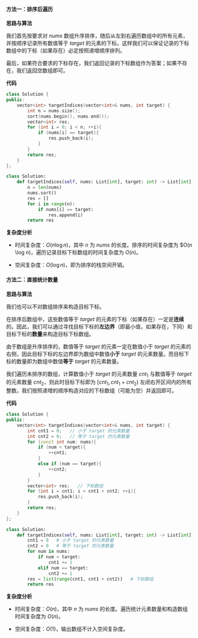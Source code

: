 #### 方法一：排序后遍历

**思路与算法**

我们首先按要求对 $\textit{nums}$ 数组升序排序，随后从左到右遍历数组中的所有元素，并按顺序记录所有数值等于 $\textit{target}$ 的元素的下标。这样我们可以保证记录的下标数组中的下标（如果存在）必定按照递增顺序排列。

最后，如果符合要求的下标存在，我们返回记录的下标数组作为答案；如果不存在，我们返回空数组即可。

**代码**

```C++ [sol1-C++]
class Solution {
public:
    vector<int> targetIndices(vector<int>& nums, int target) {
        int n = nums.size();
        sort(nums.begin(), nums.end());
        vector<int> res;
        for (int i = 0; i < n; ++i){
            if (nums[i] == target){
                res.push_back(i);
            }
        }
        return res;
    }
};
```


```Python [sol1-Python3]
class Solution:
    def targetIndices(self, nums: List[int], target: int) -> List[int]:
        n = len(nums)
        nums.sort()
        res = []
        for i in range(n):
            if nums[i] == target:
                res.append(i)
        return res
```


**复杂度分析**

- 时间复杂度：$O(n \log n)$，其中 $n$ 为 $\textit{nums}$ 的长度。排序的时间复杂度为 $O(n \log n)，遍历记录目标下标数组的时间复杂度为 $O(n)$。

- 空间复杂度：$O(\log n)$，即为排序的栈空间开销。


#### 方法二：直接统计数量

**思路与算法**

我们也可以不对数组排序来构造目标下标。

在排序后数组中，这些数值等于 $\textit{target}$ 的元素的下标（如果存在）一定是**连续**的。因此，我们可以通过寻找目标下标的**左边界**（即最小值，如果存在，下同）和目标下标的**数量**来构造目标下标数组。

由于数组是升序排序的，数值等于 $\textit{target}$ 的元素一定在数值小于 $\textit{target}$ 的元素的右侧，因此目标下标的左边界即为数组中数值**小于** $\textit{target}$ 的元素数量。而目标下标的数量即为数组中数值**等于** $\textit{target}$ 的元素数量。

我们遍历未排序的数组，计算数值小于 $\textit{target}$ 的元素数量 $\textit{cnt}_1$ 与数值等于 $\textit{target}$ 的元素数量 $\textit{cnt}_2$，则此时目标下标即为 $[\textit{cnt}_1, \textit{cnt}_1 + \textit{cnt}_2)$ 左闭右开区间内的所有整数。我们按照递增的顺序构造对应的下标数组（可能为空）并返回即可。

**代码**

```C++ [sol1-C++]
class Solution {
public:
    vector<int> targetIndices(vector<int>& nums, int target) {
        int cnt1 = 0;   // 小于 target 的元素数量
        int cnt2 = 0;   // 等于 target 的元素数量
        for (const int num: nums){
            if (num < target){
                ++cnt1;
            }
            else if (num == target){
                ++cnt2;
            }
        }
        vector<int> res;   // 下标数组
        for (int i = cnt1; i < cnt1 + cnt2; ++i){
            res.push_back(i);
        }
        return res;
    }
};
```


```Python [sol1-Python3]
class Solution:
    def targetIndices(self, nums: List[int], target: int) -> List[int]:
        cnt1 = 0   # 小于 target 的元素数量
        cnt2 = 0   # 等于 target 的元素数量
        for num in nums:
            if num < target:
                cnt1 += 1
            elif num == target:
                cnt2 += 1
        res = list(range(cnt1, cnt1 + cnt2))   # 下标数组
        return res
```


**复杂度分析**

- 时间复杂度：$O(n)$，其中 $n$ 为 $\textit{nums}$ 的长度。遍历统计元素数量和构造数组时间复杂度为 $O(n)$。

- 空间复杂度：$O(1)$，输出数组不计入空间复杂度。